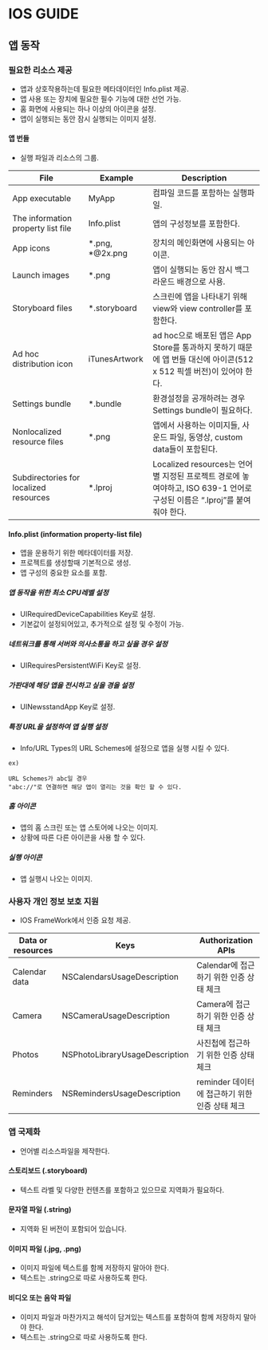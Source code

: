 # IOS GUIDE

## 앱 동작

### 필요한 리소스 제공

+ 앱과 상호작용하는데 필요한 메타데이터인 Info.plist 제공.
+ 앱 사용 또는 장치에 필요한 필수 기능에 대한 선언 가능.
+ 홈 화면에 사용되는 하나 이상의 아이콘을 설정.
+ 앱이 실행되는 동안 잠시 실행되는 이미지 설정.

#### 앱 번들

+ 실행 파일과 리소스의 그룹.

| File | Example | Description |
| ------ | ------- | ----- |
| App executable | MyApp | 컴파일 코드를 포함하는 실행파일.|
| The information property list file | Info.plist | 앱의 구성정보를 포함한다. |
| App icons| *.png, *@2x.png | 장치의 메인화면에 사용되는 아이콘.|
| Launch images | *.png | 앱이 실행되는 동안 잠시 백그라운드 배경으로 사용.|
| Storyboard files | *.storyboard | 스크린에 앱을 나타내기 위해 view와 view controller를 포함한다. |
| Ad hoc distribution icon | iTunesArtwork | ad hoc으로 배포된 앱은 App Store를 통과하지 못하기 때문에 앱 번들 대신에 아이콘(512 x 512 픽셀 버전)이 있어야 한다.|
| Settings bundle | *.bundle | 환경설정을 공개하려는 경우 Settings bundle이 필요하다. | 
| Nonlocalized resource files | *.png | 앱에서 사용하는 이미지들, 사운드 파일, 동영상, custom data들이 포함된다. |
| Subdirectories for localized resources | *.lproj | Localized resources는 언어별 지정된 프로젝트 경로에 놓여야하고, ISO 639-1 언어로 구성된 이름은 “.lproj”를 붙여줘야 한다.|

#### Info.plist (information property-list file)

+ 앱을 운용하기 위한 메타데이터를 저장.
+ 프로젝트를 생성할때 기본적으로 생성.
+ 앱 구성의 중요한 요소를 포함.

##### 앱 동작을 위한 최소 CPU레벨 설정

+ UIRequiredDeviceCapabilities Key로 설정.
+ 기본값이 설정되어있고, 추가적으로 설정 및 수정이 가능.

##### 네트워크를 통해 서버와 의사소통을 하고 싶을 경우 설정
+ UIRequiresPersistentWiFi Key로 설정.

##### 가판대에 해당 앱을 전시하고 싶을 경을 설정
+ UINewsstandApp Key로 설정.

##### 특정 URL을 설정하여 앱 실행 설정
+ Info/URL Types의 URL Schemes에 설정으로 앱을 실행 시킬 수 있다.

```
ex)

URL Schemes가 abc일 경우
"abc://"로 연결하면 해당 앱이 열리는 것을 확인 할 수 있다. 
```

##### 홈 아이콘

+ 앱의 홈 스크린 또는 앱 스토어에 나오는 이미지.
+ 상황에 따른 다른 아이콘을 사용 할 수 있다.

##### 실행 아이콘

+ 앱 실행시 나오는 이미지.

### 사용자 개인 정보 보호 지원

+ IOS FrameWork에서 인증 요청 제공.

| Data or resources | Keys | Authorization APIs |
| ------ | ------- | ----- |
| Calendar data | NSCalendarsUsageDescription | Calendar에 접근하기 위한 인증 상태 체크|
| Camera | NSCameraUsageDescription | Camera에 접근하기 위한 인증 상태 체크|
| Photos | NSPhotoLibraryUsageDescription | 사진첩에 접근하기 위한 인증 상태 체크|
|Reminders | NSRemindersUsageDescription | reminder 데이터에 접근하기 위한 인증 상태 체크|


### 앱 국제화

+ 언어별 리소스파일을 제작한다.

#### 스토리보드 (.storyboard)

+ 텍스트 라벨 및 다양한 컨텐츠를 포함하고 있으므로 지역화가 필요하다.

#### 문자열 파일 (.string)

+ 지역화 된 버전이 포함되어 있습니다.

#### 이미지 파일 (.jpg, .png)

+ 이미지 파일에 텍스트를 함께 저장하지 말아야 한다.
+ 텍스트는 .string으로 따로 사용하도록 한다.

#### 비디오 또는 음악 파일

+ 이미지 파일과 마찬가지고 해석이 담겨있는 텍스트를 포함하여 함께 저장하지 말아야 한다.
+ 텍스트는 .string으로 따로 사용하도록 한다.